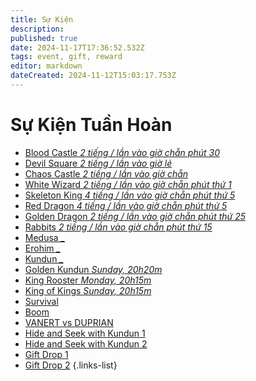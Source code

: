 ```yaml
---
title: Sự Kiện
description: 
published: true
date: 2024-11-17T17:36:52.532Z
tags: event, gift, reward
editor: markdown
dateCreated: 2024-11-12T15:03:17.753Z
---
```


# Sự Kiện Tuần Hoàn
- [Blood Castle *2 tiếng / lần vào giờ chẵn phút 30*](/vi/events/blood-castle)
- [Devil Square *2 tiếng / lần vào giờ lẻ*](/v1/events/devil-square)
- [Chaos Castle *2 tiếng / lần vào giờ chẵn*](/vi/events/chaos-castle)
- [White Wizard *2 tiếng / lần vào giờ chẵn phút thứ 1*](/vi/white-wizard)
- [Skeleton King *4 tiếng / lần vào giờ chẵn phút thứ 5*]()
- [Red Dragon *4 tiếng / lần vào giờ chẵn phút thứ 5*]()
- [Golden Dragon *2 tiếng / lần vào giờ chẵn phút thứ 25*]()
- [Rabbits *2 tiếng / lần vào giờ chẵn phút thứ 15*]()
- [Medusa *_*]()
- [Erohim *_*]()
- [Kundun *_*]()
- [Golden Kundun *Sunday, 20h20m*]()
- [King Rooster *Monday, 20h15m*]()
- [King of Kings *Sunday, 20h15m*]()
- [Survival]()
- [Boom]()
- [VANERT vs DUPRIAN]()
- [Hide and Seek with Kundun 1]()
- [Hide and Seek with Kundun 2]()
- [Gift Drop 1]()
- [Gift Drop 2]()
{.links-list}
